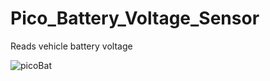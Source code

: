 # Pico_Battery_Voltage_Sensor
Reads vehicle battery voltage

![picoBat](https://github.com/user-attachments/assets/698f363f-3a75-42be-9e12-66000c83b92d)
